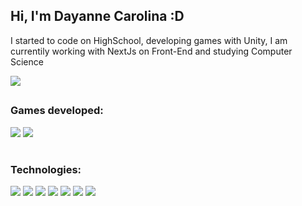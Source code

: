 ## Hi, I'm Dayanne Carolina :D

I started to code on HighSchool, developing games with Unity, I am currentily working with NextJs on Front-End and studying Computer Science

[<img src="https://img.shields.io/badge/linkedin-%230077B5.svg?&style=for-the-badge&logo=linkedin&logoColor=white" />](https://www.linkedin.com/in/dayanne-carolina)
##

### Games developed: 
[<img src="https://img.shields.io/badge/YouTube-FF0000?style=for-the-badge&logo=youtube&logoColor=white" />](https://www.youtube.com/playlist?list=PL1MZhe_yYHXmT80isofdinhNMFGzcxuCh)
[<img src="https://img.shields.io/badge/Itch.io-FA5C5C?style=for-the-badge&logo=itch.io&logoColor=white" />](https://daycarol8.itch.io/)

#
### Technologies: 
<img src="https://img.shields.io/badge/C%23-239120?style=for-the-badge&logo=c-sharp&logoColor=white" /> <img src="https://img.shields.io/badge/Unity-100000?style=for-the-badge&logo=unity&logoColor=white" /> 
<img src="https://img.shields.io/badge/HTML5-E34F26?style=for-the-badge&logo=html5&logoColor=white" />
<img src="https://img.shields.io/badge/CSS3-1572B6?style=for-the-badge&logo=css3&logoColor=white" />
<img src="https://img.shields.io/badge/JavaScript-F7DF1E?style=for-the-badge&logo=javascript&logoColor=black" />
<img src="https://img.shields.io/badge/React-20232A?style=for-the-badge&logo=react&logoColor=61DAFB" />
<img src="https://img.shields.io/badge/Python-3776AB?style=for-the-badge&logo=python&logoColor=white" />




<!--[<img src="https://img.shields.io/badge/Gmail-D14836?style=for-the-badge&logo=gmail&logoColor=white" />](daycarol848@gmail.com)
<img src="https://img.shields.io/badge/Angular-DD0031?style=for-the-badge&logo=angular&logoColor=white" />

>>


